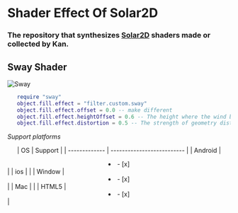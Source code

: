 # Shader Effect Of Solar2D
### The repository that synthesizes [Solar2D](https://solar2d.com) shaders made or collected by Kan.


## Sway Shader
![Sway](https://i.imgur.com/b8xv2Ps.gif)


```Lua
   require "sway"
   object.fill.effect = "filter.custom.sway"
   object.fill.effect.offset = 0.0 -- make different
   object.fill.effect.heightOffset = 0.6 -- The height where the wind begins to move
   object.fill.effect.distortion = 0.5 -- The strength of geometry distortion.
```
*Support platforms*
<p align="center">
| OS              | Support                        |
| -------------   | --------------------------     |
| Android         |<center><li>- [x] </li></center>|
| ios             |                                |
| Window          |<center><li>- [x] </li></center>|
| Mac             |                                |
| HTML5           |<center><li>- [x] </li></center>|

</p>
